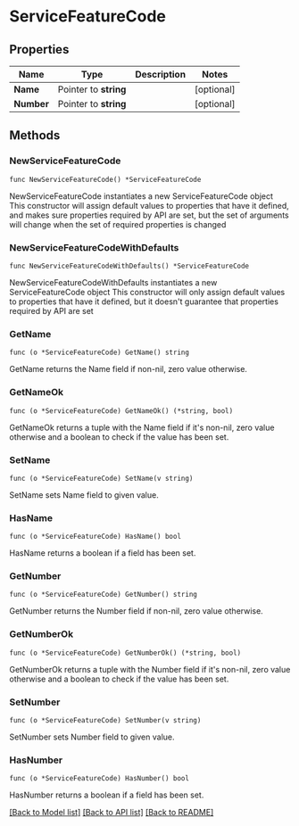 # ServiceFeatureCode

## Properties

Name | Type | Description | Notes
------------ | ------------- | ------------- | -------------
**Name** | Pointer to **string** |  | [optional] 
**Number** | Pointer to **string** |  | [optional] 

## Methods

### NewServiceFeatureCode

`func NewServiceFeatureCode() *ServiceFeatureCode`

NewServiceFeatureCode instantiates a new ServiceFeatureCode object
This constructor will assign default values to properties that have it defined,
and makes sure properties required by API are set, but the set of arguments
will change when the set of required properties is changed

### NewServiceFeatureCodeWithDefaults

`func NewServiceFeatureCodeWithDefaults() *ServiceFeatureCode`

NewServiceFeatureCodeWithDefaults instantiates a new ServiceFeatureCode object
This constructor will only assign default values to properties that have it defined,
but it doesn't guarantee that properties required by API are set

### GetName

`func (o *ServiceFeatureCode) GetName() string`

GetName returns the Name field if non-nil, zero value otherwise.

### GetNameOk

`func (o *ServiceFeatureCode) GetNameOk() (*string, bool)`

GetNameOk returns a tuple with the Name field if it's non-nil, zero value otherwise
and a boolean to check if the value has been set.

### SetName

`func (o *ServiceFeatureCode) SetName(v string)`

SetName sets Name field to given value.

### HasName

`func (o *ServiceFeatureCode) HasName() bool`

HasName returns a boolean if a field has been set.

### GetNumber

`func (o *ServiceFeatureCode) GetNumber() string`

GetNumber returns the Number field if non-nil, zero value otherwise.

### GetNumberOk

`func (o *ServiceFeatureCode) GetNumberOk() (*string, bool)`

GetNumberOk returns a tuple with the Number field if it's non-nil, zero value otherwise
and a boolean to check if the value has been set.

### SetNumber

`func (o *ServiceFeatureCode) SetNumber(v string)`

SetNumber sets Number field to given value.

### HasNumber

`func (o *ServiceFeatureCode) HasNumber() bool`

HasNumber returns a boolean if a field has been set.


[[Back to Model list]](../README.md#documentation-for-models) [[Back to API list]](../README.md#documentation-for-api-endpoints) [[Back to README]](../README.md)


